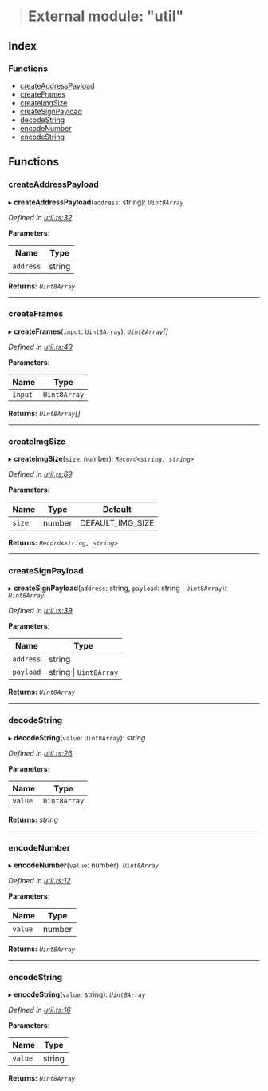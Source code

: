 > # External module: "util"

## Index

### Functions

* [createAddressPayload](_util_.md#createaddresspayload)
* [createFrames](_util_.md#createframes)
* [createImgSize](_util_.md#createimgsize)
* [createSignPayload](_util_.md#createsignpayload)
* [decodeString](_util_.md#decodestring)
* [encodeNumber](_util_.md#encodenumber)
* [encodeString](_util_.md#encodestring)

## Functions

###  createAddressPayload

▸ **createAddressPayload**(`address`: string): *`Uint8Array`*

*Defined in [util.ts:32](https://github.com/polkadot-js/ui/blob/e0e5423/packages/react-qr/src/util.ts#L32)*

**Parameters:**

Name | Type |
------ | ------ |
`address` | string |

**Returns:** *`Uint8Array`*

___

###  createFrames

▸ **createFrames**(`input`: `Uint8Array`): *`Uint8Array`[]*

*Defined in [util.ts:49](https://github.com/polkadot-js/ui/blob/e0e5423/packages/react-qr/src/util.ts#L49)*

**Parameters:**

Name | Type |
------ | ------ |
`input` | `Uint8Array` |

**Returns:** *`Uint8Array`[]*

___

###  createImgSize

▸ **createImgSize**(`size`: number): *`Record<string, string>`*

*Defined in [util.ts:69](https://github.com/polkadot-js/ui/blob/e0e5423/packages/react-qr/src/util.ts#L69)*

**Parameters:**

Name | Type | Default |
------ | ------ | ------ |
`size` | number |  DEFAULT_IMG_SIZE |

**Returns:** *`Record<string, string>`*

___

###  createSignPayload

▸ **createSignPayload**(`address`: string, `payload`: string | `Uint8Array`): *`Uint8Array`*

*Defined in [util.ts:39](https://github.com/polkadot-js/ui/blob/e0e5423/packages/react-qr/src/util.ts#L39)*

**Parameters:**

Name | Type |
------ | ------ |
`address` | string |
`payload` | string \| `Uint8Array` |

**Returns:** *`Uint8Array`*

___

###  decodeString

▸ **decodeString**(`value`: `Uint8Array`): *string*

*Defined in [util.ts:26](https://github.com/polkadot-js/ui/blob/e0e5423/packages/react-qr/src/util.ts#L26)*

**Parameters:**

Name | Type |
------ | ------ |
`value` | `Uint8Array` |

**Returns:** *string*

___

###  encodeNumber

▸ **encodeNumber**(`value`: number): *`Uint8Array`*

*Defined in [util.ts:12](https://github.com/polkadot-js/ui/blob/e0e5423/packages/react-qr/src/util.ts#L12)*

**Parameters:**

Name | Type |
------ | ------ |
`value` | number |

**Returns:** *`Uint8Array`*

___

###  encodeString

▸ **encodeString**(`value`: string): *`Uint8Array`*

*Defined in [util.ts:16](https://github.com/polkadot-js/ui/blob/e0e5423/packages/react-qr/src/util.ts#L16)*

**Parameters:**

Name | Type |
------ | ------ |
`value` | string |

**Returns:** *`Uint8Array`*
